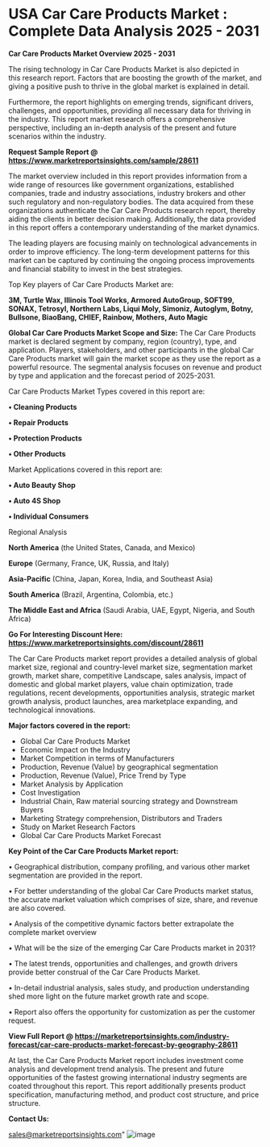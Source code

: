 # USA Car Care Products Market : Complete Data Analysis 2025 - 2031

<Strong> Car Care Products Market Overview 2025 - 2031</strong>

The rising technology in Car Care Products Market is also depicted in this research report. Factors that are boosting the growth of the market, and giving a positive push to thrive in the global market is explained in detail.

Furthermore, the report highlights on emerging trends, significant drivers, challenges, and opportunities, providing all necessary data for thriving in the industry. This report market research offers a comprehensive perspective, including an in-depth analysis of the present and future scenarios within the industry.

<strong>Request Sample Report @ <a href=https://www.marketreportsinsights.com/sample/28611>https://www.marketreportsinsights.com/sample/28611</a></strong>

The market overview included in this report provides information from a wide range of resources like government organizations, established companies, trade and industry associations, industry brokers and other such regulatory and non-regulatory bodies. The data acquired from these organizations authenticate the Car Care Products research report, thereby aiding the clients in better decision making. Additionally, the data provided in this report offers a contemporary understanding of the market dynamics.

The leading players are focusing mainly on technological advancements in order to improve efficiency. The long-term development patterns for this market can be captured by continuing the ongoing process improvements and financial stability to invest in the best strategies.

Top Key players of Car Care Products Market are:

<strong>3M, Turtle Wax, Illinois Tool Works, Armored AutoGroup, SOFT99, SONAX, Tetrosyl, Northern Labs, Liqui Moly, Simoniz, Autoglym, Botny, Bullsone, BiaoBang, CHIEF, Rainbow, Mothers, Auto Magic</strong>

<strong><b>Global Car Care Products Market Scope and Size:</b></strong>
The Car Care Products market is declared segment by company, region (country), type, and application. Players, stakeholders, and other participants in the global Car Care Products market will gain the market scope as they use the report as a powerful resource. The segmental analysis focuses on revenue and product by type and application and the forecast period of 2025-2031.

Car Care Products Market Types covered in this report are:

<strong>• Cleaning Products

• Repair Products

• Protection Products

• Other Products</strong>

Market Applications covered in this report are:

<strong>• Auto Beauty Shop

• Auto 4S Shop

• Individual Consumers</strong> 

Regional Analysis

<strong>North America</strong> (the United States, Canada, and Mexico)

<strong>Europe</strong> (Germany, France, UK, Russia, and Italy)

<strong>Asia-Pacific</strong> (China, Japan, Korea, India, and Southeast Asia)

<strong>South America</strong> (Brazil, Argentina, Colombia, etc.)

<strong>The Middle East and Africa</strong> (Saudi Arabia, UAE, Egypt, Nigeria, and South Africa)

<strong>Go For Interesting Discount Here: <a href=https://www.marketreportsinsights.com/discount/28611>https://www.marketreportsinsights.com/discount/28611</a></strong>

The Car Care Products market report provides a detailed analysis of global market size, regional and country-level market size, segmentation market growth, market share, competitive Landscape, sales analysis, impact of domestic and global market players, value chain optimization, trade regulations, recent developments, opportunities analysis, strategic market growth analysis, product launches, area marketplace expanding, and technological innovations.

<strong><b>Major factors covered in the report:</b></strong>
<ul>
  <li>Global Car Care Products Market </li>
  <li>Economic Impact on the Industry</li>
  <li>Market Competition in terms of Manufacturers</li>
  <li>Production, Revenue (Value) by geographical segmentation</li>
  <li>Production, Revenue (Value), Price Trend by Type</li>
  <li>Market Analysis by Application</li>
  <li>Cost Investigation</li>
  <li>Industrial Chain, Raw material sourcing strategy and Downstream Buyers</li>
  <li>Marketing Strategy comprehension, Distributors and Traders</li>
  <li>Study on Market Research Factors</li>
  <li>Global Car Care Products Market Forecast</li>
</ul>

<strong><b>Key Point of the Car Care Products Market report:</b></strong>

• Geographical distribution, company profiling, and various other market segmentation are provided in the report.

• For better understanding of the global Car Care Products market status, the accurate market valuation which comprises of size, share, and revenue are also covered.

• Analysis of the competitive dynamic factors better extrapolate the complete market overview

• What will be the size of the emerging Car Care Products market in 2031?

• The latest trends, opportunities and challenges, and growth drivers provide better construal of the Car Care Products Market.

• In-detail industrial analysis, sales study, and production understanding shed more light on the future market growth rate and scope.

• Report also offers the opportunity for customization as per the customer request.

<strong><b>View Full Report @ <a href=https://marketreportsinsights.com/industry-forecast/car-care-products-market-forecast-by-geography-28611>https://marketreportsinsights.com/industry-forecast/car-care-products-market-forecast-by-geography-28611</a></b></strong>


At last, the Car Care Products Market report includes investment come analysis and development trend analysis. The present and future opportunities of the fastest growing international industry segments are coated throughout this report. This report additionally presents product specification, manufacturing method, and product cost structure, and price structure.

<strong>Contact Us:</strong>

sales@marketreportsinsights.com"
![image](https://github.com/user-attachments/assets/2e12ebfc-d52d-4af9-9fdb-8cdb9ba74cae)
